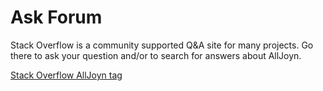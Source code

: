 # Ask Forum

Stack Overflow is a community supported Q&A site for many projects. Go there to ask your question and/or to search for answers about AllJoyn.

[Stack Overflow AllJoyn tag][stackoverflow]

[stackoverflow]: http://stackoverflow.com/questions/tagged/alljoyn

